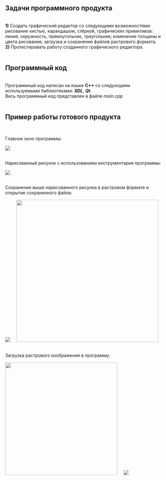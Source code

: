 <h2>Задачи программного продукта </h2> <br>
<b>1)</b> Создать графический редактор со следующими возможностями: рисование кистью, карандашом, стёркой, графических примитивов: линия, окружность, прямоугольник, треугольник; изменение толщины и цвета рисования; загрузка и сохранение файлов растрового формата.<br>
<b>2)</b> Протестировать работу созданного графического редактора.<br><br>
<h2>Программный код</h2><br>
Программный код написан на языке <b>C++</b> со следующими используемыми библиотеками: <b><i>SDL</i></b>, <b><i>Qt</i></b>.<br>
Весь программный код представлен в файле <i>main.cpp</i><br><br>
<h2>Пример работы готового продукта</h2><br>
<p>Главное окно программы:</p>
<img src = "https://github.com/user-attachments/assets/868a5978-5133-4b9a-8059-077ba9f1f767"> <br><br>

<p>Нарисованный рисунок с использованием инструментария программы:</p>
<img src = "https://github.com/user-attachments/assets/e49578be-78fa-45be-bbcd-cea03b89702c"> <br><br>

<p>Сохранение выше нарисованного рисунка в растровом формате и открытие сохраненного файла:</p>
<img src = "https://github.com/user-attachments/assets/1f004d44-6891-4dba-8ab3-5db96b4a91d5">  &nbsp; &nbsp;
<img src = "https://github.com/user-attachments/assets/c25be90b-a0de-4595-b27d-5fb703a4ab25" width="455"><br><br>

<p>Загрузка растрового изображения в программу:</p>
<img src = "https://github.com/user-attachments/assets/029fcb7c-25db-4d97-9ee0-673ff4579605" width="360px"> &nbsp; &nbsp;
<img src = "https://github.com/user-attachments/assets/d2411c8f-8692-4838-99c7-34a2e9fab07d" >
